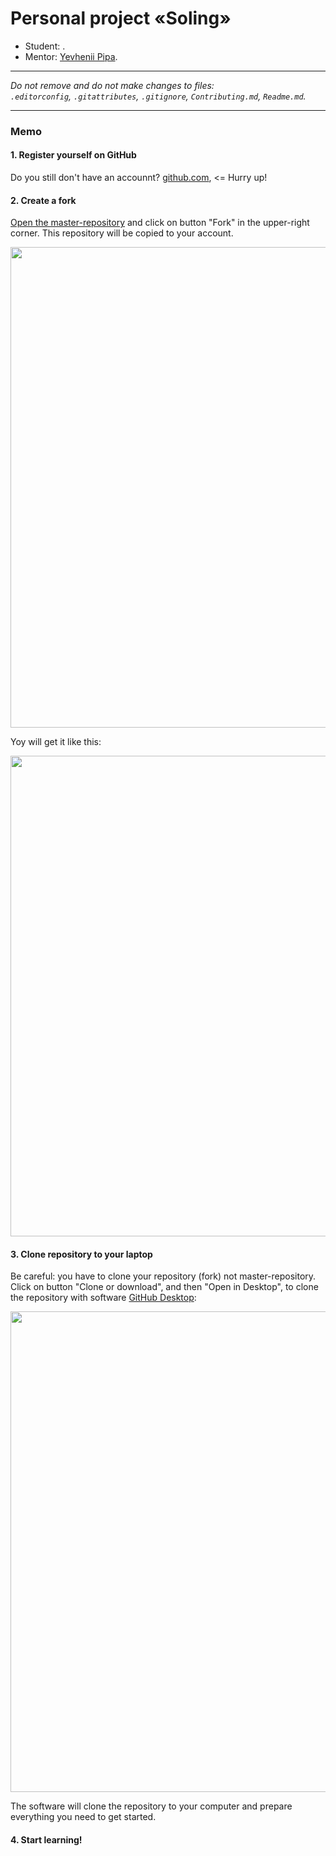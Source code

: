 # Personal project «Soling»

* Student: []().
* Mentor: [Yevhenii Pipa](https://github.com/Pipuss).
---

_Do not remove and do not make changes to files:_<br>
_`.editorconfig`, `.gitattributes`, `.gitignore`, `Contributing.md`, `Readme.md`._

---

### Memo

#### 1. Register yourself on GitHub

Do you still don't have an accounnt? [github.com](https://github.com/join), <= Hurry up!

#### 2. Create a fork

[Open the master-repository](https://https://github.com/Pipuss/soling-petryk) and click on button "Fork" in the upper-right corner. This repository will be copied to your account.

<img width="769" alt="" src="https://user-images.githubusercontent.com/10909/29037784-cf833fec-7bad-11e7-8eec-dfe32aac11b1.jpg">

Yoy will get it like this:

<img width="769" alt="" src="https://user-images.githubusercontent.com/10909/29037785-d1363f60-7bad-11e7-99da-f02a2f996a01.jpg">

#### 3. Clone repository to your laptop

Be careful: you have to clone your repository (fork) not master-repository. Click on button "Clone or download", and then "Open in Desktop",
to clone the repository with software [GitHub Desktop](https://desktop.github.com):

<img width="769" alt="" src="https://user-images.githubusercontent.com/10909/29037788-d26a3558-7bad-11e7-9d08-2f9f0f6e467a.jpg">

The software will clone the repository to your computer and prepare everything you need to get started.

#### 4. Start learning!
